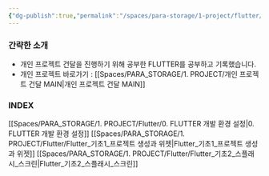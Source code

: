 ```yaml
---
{"dg-publish":true,"permalink":"/spaces/para-storage/1-project/flutter/flutter-main/"}
---
```



### 간략한 소개
- 개인 프로젝트 건달을 진행하기 위해 공부한 FLUTTER를 공부하고 기록했습니다.
- 개인 프로젝트 바로가기 : [[Spaces/PARA_STORAGE/1. PROJECT/개인 프로젝트 건달 MAIN\|개인 프로젝트 건달 MAIN]]

### INDEX
[[Spaces/PARA_STORAGE/1. PROJECT/Flutter/0. FLUTTER 개발 환경 설정\|0. FLUTTER 개발 환경 설정]]
[[Spaces/PARA_STORAGE/1. PROJECT/Flutter/Flutter_기초1_프로젝트 생성과 위젯\|Flutter_기초1_프로젝트 생성과 위젯]]
[[Spaces/PARA_STORAGE/1. PROJECT/Flutter/Flutter_기초2_스플래시_스크린\|Flutter_기초2_스플래시_스크린]]